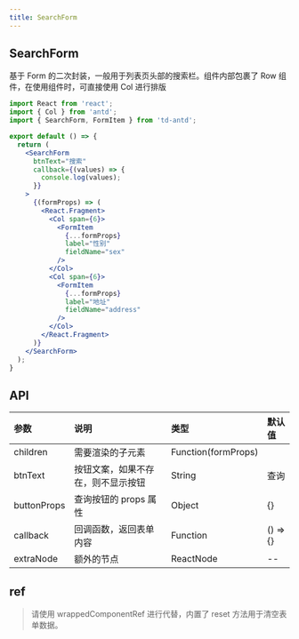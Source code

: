 ```yaml
---
title: SearchForm
---
```


## SearchForm

基于 Form 的二次封装，一般用于列表页头部的搜索栏。组件内部包裹了 Row 组件，在使用组件时，可直接使用 Col 进行排版

```jsx
import React from 'react';
import { Col } from 'antd';
import { SearchForm, FormItem } from 'td-antd';

export default () => {
  return (
    <SearchForm
      btnText="搜索"
      callback={(values) => {
        console.log(values);
      }}
    >
      {(formProps) => (
        <React.Fragment>
          <Col span={6}>
            <FormItem
              {...formProps}
              label="性别"
              fieldName="sex"
            />
          </Col>
          <Col span={6}>
            <FormItem
              {...formProps}
              label="地址"
              fieldName="address"
            />
          </Col>
        </React.Fragment>
      )}
    </SearchForm>
  );
}
```

## API

|参数|说明|类型|默认值|
|:--|:--|:--|:--|
|children|需要渲染的子元素|Function(formProps)||
|btnText|按钮文案，如果不存在，则不显示按钮|String|查询|
|buttonProps|查询按钮的 props 属性|Object|{}|
|callback|回调函数，返回表单内容|Function|() => {}|
|extraNode|额外的节点|ReactNode|--|

## ref

> 请使用 wrappedComponentRef 进行代替，内置了 reset 方法用于清空表单数据。
